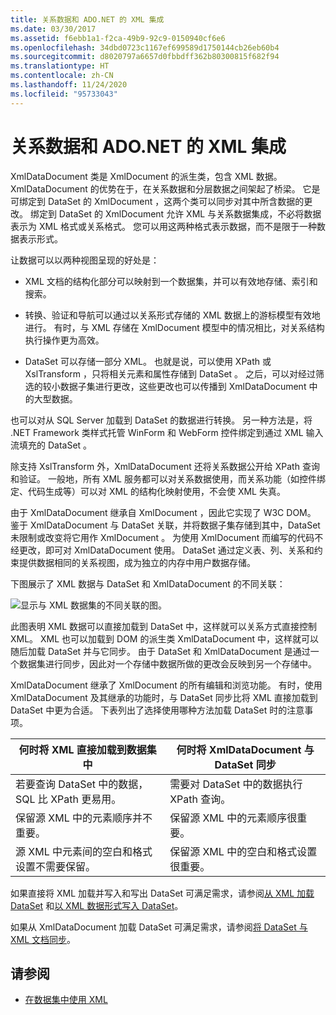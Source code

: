 ```yaml
---
title: 关系数据和 ADO.NET 的 XML 集成
ms.date: 03/30/2017
ms.assetid: f6ebb1a1-f2ca-49b9-92c9-0150940cf6e6
ms.openlocfilehash: 34dbd0723c1167ef699589d1750144cb26eb60b4
ms.sourcegitcommit: d8020797a6657d0fbbdff362b80300815f682f94
ms.translationtype: HT
ms.contentlocale: zh-CN
ms.lasthandoff: 11/24/2020
ms.locfileid: "95733043"
---
```

# <a name="xml-integration-with-relational-data-and-adonet"></a>关系数据和 ADO.NET 的 XML 集成

XmlDataDocument  类是 XmlDocument  的派生类，包含 XML 数据。 XmlDataDocument  的优势在于，在关系数据和分层数据之间架起了桥梁。 它是可绑定到 DataSet  的 XmlDocument  ，这两个类可以同步对其中所含数据的更改。 绑定到 DataSet  的 XmlDocument  允许 XML 与关系数据集成，不必将数据表示为 XML 格式或关系格式。 您可以用这两种格式表示数据，而不是限于一种数据表示形式。  
  
 让数据可以以两种视图呈现的好处是：  
  
- XML 文档的结构化部分可以映射到一个数据集，并可以有效地存储、索引和搜索。  
  
- 转换、验证和导航可以通过以关系形式存储的 XML 数据上的游标模型有效地进行。 有时，与 XML 存储在 XmlDocument  模型中的情况相比，对关系结构执行操作更为高效。  
  
- DataSet  可以存储一部分 XML。 也就是说，可以使用 XPath  或 XslTransform  ，只将相关元素和属性存储到 DataSet  。 之后，可以对经过筛选的较小数据子集进行更改，这些更改也可以传播到 XmlDataDocument  中的大型数据。  
  
 也可以对从 SQL Server 加载到 DataSet  的数据进行转换。 另一种方法是，将 .NET Framework 类样式托管 WinForm 和 WebForm 控件绑定到通过 XML 输入流填充的 DataSet  。  
  
 除支持 XslTransform  外，XmlDataDocument  还将关系数据公开给 XPath  查询和验证。  一般地，所有 XML 服务都可以对关系数据使用，而关系功能（如控件绑定、代码生成等）可以对 XML 的结构化映射使用，不会使 XML 失真。  
  
 由于 XmlDataDocument  继承自 XmlDocument  ，因此它实现了 W3C DOM。 鉴于 XmlDataDocument  与 DataSet  关联，并将数据子集存储到其中，DataSet 未限制或改变将它用作 XmlDocument  。 为使用 XmlDocument  而编写的代码不经更改，即可对 XmlDataDocument  使用。 DataSet  通过定义表、列、关系和约束提供数据相同的关系视图，成为独立的内存中用户数据存储。  
  
 下图展示了 XML 数据与 DataSet  和 XmlDataDocument  的不同关联：
  
 ![显示与 XML 数据集的不同关联的图。](./media/xml-integration-with-relational-data-and-adonet/xml-integration-relational-data-adodotnet.gif)  
  
 此图表明 XML 数据可以直接加载到 DataSet  中，这样就可以关系方式直接控制 XML。 XML 也可以加载到 DOM 的派生类 XmlDataDocument  中，这样就可以随后加载 DataSet  并与它同步。 由于 DataSet  和 XmlDataDocument  是通过一个数据集进行同步，因此对一个存储中数据所做的更改会反映到另一个存储中。  
  
 XmlDataDocument  继承了 XmlDocument  的所有编辑和浏览功能。 有时，使用 XmlDataDocument  及其继承的功能时，与 DataSet  同步比将 XML 直接加载到 DataSet  中更为合适。 下表列出了选择使用哪种方法加载 DataSet  时的注意事项。  
  
|何时将 XML 直接加载到数据集中|何时将 XmlDataDocument 与 DataSet 同步|  
|----------------------------------------------|-----------------------------------------------------------|  
|若要查询 DataSet  中的数据，SQL 比 XPath 更易用。|需要对 DataSet  中的数据执行 XPath 查询。|  
|保留源 XML 中的元素顺序并不重要。|保留源 XML 中的元素顺序很重要。|  
|源 XML 中元素间的空白和格式设置不需要保留。|保留源 XML 中的空白和格式设置很重要。|  
  
 如果直接将 XML 加载并写入和写出 DataSet  可满足需求，请参阅[从 XML 加载 DataSet](../../../framework/data/adonet/dataset-datatable-dataview/loading-a-dataset-from-xml.md) 和[以 XML 数据形式写入 DataSet](../../../framework/data/adonet/dataset-datatable-dataview/writing-dataset-contents-as-xml-data.md)。  
  
 如果从 XmlDataDocument  加载 DataSet  可满足需求，请参阅[将 DataSet 与 XML 文档同步](../../../framework/data/adonet/dataset-datatable-dataview/dataset-and-xmldatadocument-synchronization.md)。  
  
## <a name="see-also"></a>请参阅

- [在数据集中使用 XML](../../../framework/data/adonet/dataset-datatable-dataview/using-xml-in-a-dataset.md)
